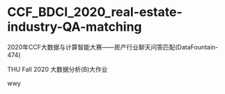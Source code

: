 # CCF_BDCI_2020_real-estate-industry-QA-matching
2020年CCF大数据与计算智能大赛——房产行业聊天问答匹配(DataFountain-474)

THU Fall 2020 大数据分析(B)大作业


wwy